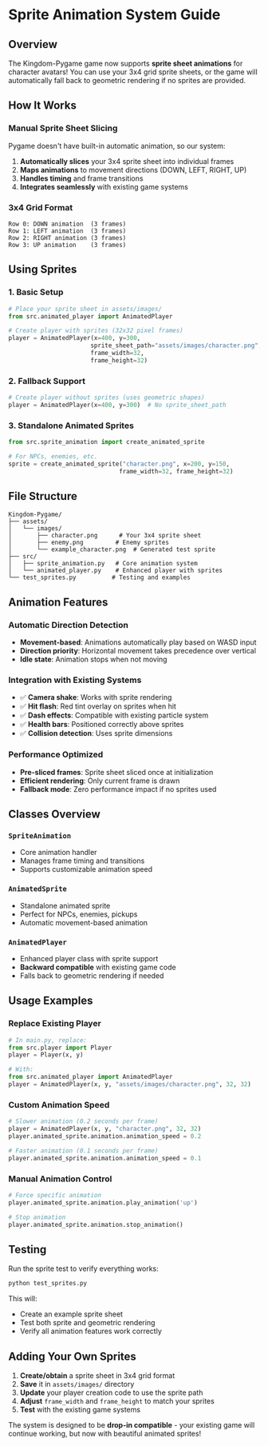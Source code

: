# Sprite Animation System Guide

## Overview

The Kingdom-Pygame game now supports **sprite sheet animations** for character avatars! You can use your 3x4 grid sprite sheets, or the game will automatically fall back to geometric rendering if no sprites are provided.

## How It Works

### **Manual Sprite Sheet Slicing**
Pygame doesn't have built-in automatic animation, so our system:
1. **Automatically slices** your 3x4 sprite sheet into individual frames
2. **Maps animations** to movement directions (DOWN, LEFT, RIGHT, UP)
3. **Handles timing** and frame transitions
4. **Integrates seamlessly** with existing game systems

### **3x4 Grid Format**
```
Row 0: DOWN animation  (3 frames)
Row 1: LEFT animation  (3 frames)  
Row 2: RIGHT animation (3 frames)
Row 3: UP animation    (3 frames)
```

## Using Sprites

### **1. Basic Setup**
```python
# Place your sprite sheet in assets/images/
from src.animated_player import AnimatedPlayer

# Create player with sprites (32x32 pixel frames)
player = AnimatedPlayer(x=400, y=300, 
                       sprite_sheet_path="assets/images/character.png",
                       frame_width=32, 
                       frame_height=32)
```

### **2. Fallback Support**
```python
# Create player without sprites (uses geometric shapes)
player = AnimatedPlayer(x=400, y=300)  # No sprite_sheet_path
```

### **3. Standalone Animated Sprites**
```python
from src.sprite_animation import create_animated_sprite

# For NPCs, enemies, etc.
sprite = create_animated_sprite("character.png", x=200, y=150, 
                               frame_width=32, frame_height=32)
```

## File Structure

```
Kingdom-Pygame/
├── assets/
│   └── images/
│       ├── character.png      # Your 3x4 sprite sheet
│       ├── enemy.png         # Enemy sprites
│       └── example_character.png  # Generated test sprite
├── src/
│   ├── sprite_animation.py   # Core animation system
│   └── animated_player.py    # Enhanced player with sprites
└── test_sprites.py          # Testing and examples
```

## Animation Features

### **Automatic Direction Detection**
- **Movement-based**: Animations automatically play based on WASD input
- **Direction priority**: Horizontal movement takes precedence over vertical
- **Idle state**: Animation stops when not moving

### **Integration with Existing Systems**
- ✅ **Camera shake**: Works with sprite rendering
- ✅ **Hit flash**: Red tint overlay on sprites when hit
- ✅ **Dash effects**: Compatible with existing particle system
- ✅ **Health bars**: Positioned correctly above sprites
- ✅ **Collision detection**: Uses sprite dimensions

### **Performance Optimized**
- **Pre-sliced frames**: Sprite sheet sliced once at initialization
- **Efficient rendering**: Only current frame is drawn
- **Fallback mode**: Zero performance impact if no sprites used

## Classes Overview

### **`SpriteAnimation`**
- Core animation handler
- Manages frame timing and transitions
- Supports customizable animation speed

### **`AnimatedSprite`** 
- Standalone animated sprite
- Perfect for NPCs, enemies, pickups
- Automatic movement-based animation

### **`AnimatedPlayer`**
- Enhanced player class with sprite support
- **Backward compatible** with existing game code
- Falls back to geometric rendering if needed

## Usage Examples

### **Replace Existing Player**
```python
# In main.py, replace:
from src.player import Player
player = Player(x, y)

# With:
from src.animated_player import AnimatedPlayer  
player = AnimatedPlayer(x, y, "assets/images/character.png", 32, 32)
```

### **Custom Animation Speed**
```python
# Slower animation (0.2 seconds per frame)
player = AnimatedPlayer(x, y, "character.png", 32, 32)
player.animated_sprite.animation.animation_speed = 0.2

# Faster animation (0.1 seconds per frame)
player.animated_sprite.animation.animation_speed = 0.1
```

### **Manual Animation Control**
```python
# Force specific animation
player.animated_sprite.animation.play_animation('up')

# Stop animation
player.animated_sprite.animation.stop_animation()
```

## Testing

Run the sprite test to verify everything works:
```bash
python test_sprites.py
```

This will:
- Create an example sprite sheet
- Test both sprite and geometric rendering
- Verify all animation features work correctly

## Adding Your Own Sprites

1. **Create/obtain** a sprite sheet in 3x4 grid format
2. **Save** it in `assets/images/` directory  
3. **Update** your player creation code to use the sprite path
4. **Adjust** `frame_width` and `frame_height` to match your sprites
5. **Test** with the existing game systems

The system is designed to be **drop-in compatible** - your existing game will continue working, but now with beautiful animated sprites!